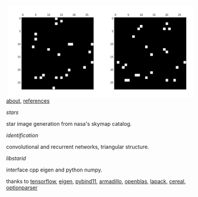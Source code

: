 <img src="docs/images/star4b.png" align="right" height="250" width="250"/> 
<img src="docs/images/star4a.png" align="right" height="250" width="250"/>

[about](http://starid.org/about), [references](http://starid.org/references)

*stars*

star image generation from nasa's skymap catalog.

*identification*

convolutional and recurrent networks, triangular structure.

*libstarid*

interface cpp eigen and python numpy.

thanks to [tensorflow](http://github.com/tensorflow/tensorflow), [eigen](http://eigen.tuxfamily.org/index.php), [pybind11](https://github.com/pybind/pybind11), [armadillo](http://arma.sourceforge.net), [openblas](http://www.openblas.net/), [lapack](http://www.netlib.org/lapack/), [cereal](http://github.com/USCiLab/cereal), [optionparser](http://optionparser.sourceforge.net)

